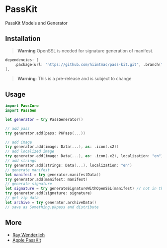 # PassKit

PassKit Models and Generator

## Installation

> **Warning**
> OpenSSL is needed for signature generation of manifest.

```swift
dependencies: [
    .package(url: "https://github.com/hiimtmac/pass-kit.git", .branch("main"))
],
```

> **Warning**: This is a pre-release and is subject to change

## Usage

```swift
import PassCore
import PassGen

let generator = try PassGenerator()

// add pass
try generator.add(pass: PKPass(...))

// add image
try generator.add(image: Data(...), as: .icon(.x2))
// add localized image
try generator.add(image: Data(...), as: .icon(.x2), localization: "en")
// add strings
try generator.add(strings: Data(...), localization: "en")
// generate manifest
let manifest = try generator.manifestData()
try generator.add(manifest: manifest)
// generate signature
let signature = try generateSignatureWithOpenSSL(manifest) // not in this package
try generator.add(signature: signature)
// get zip data
let archive = try generator.archiveData()
// save as Something.pkpass and distribute
```

## More

- [Ray Wenderlich](https://www.raywenderlich.com/2855-beginning-passbook-in-ios-6-part-1-2)
- [Apple PassKit](https://developer.apple.com/library/archive/documentation/UserExperience/Conceptual/PassKit_PG/)
